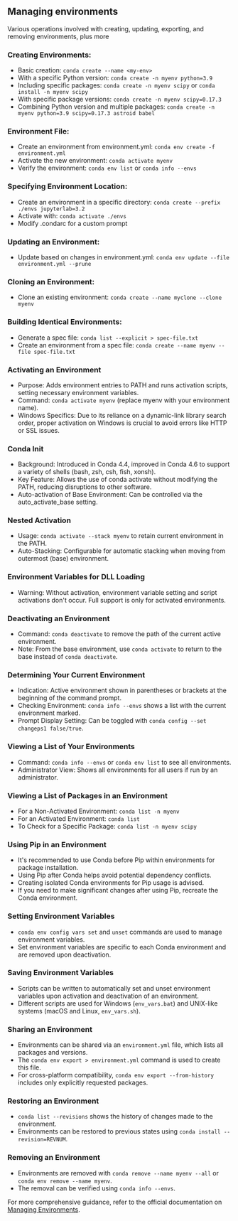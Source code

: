 ## Managing environments

Various operations involved with creating, updating, exporting, and removing environments, plus more

### Creating Environments:

- Basic creation: `conda create --name <my-env>`
- With a specific Python version: `conda create -n myenv python=3.9`
- Including specific packages: `conda create -n myenv scipy` or `conda install -n myenv scipy`
- With specific package versions: `conda create -n myenv scipy=0.17.3`
- Combining Python version and multiple packages: `conda create -n myenv python=3.9 scipy=0.17.3 astroid babel`

### Environment File:

- Create an environment from environment.yml: `conda env create -f environment.yml`
- Activate the new environment: `conda activate myenv`
- Verify the environment: `conda env list` or `conda info --envs`

### Specifying Environment Location:

- Create an environment in a specific directory: `conda create --prefix ./envs jupyterlab=3.2`
- Activate with: `conda activate ./envs`
- Modify .condarc for a custom prompt

### Updating an Environment:

- Update based on changes in environment.yml: `conda env update --file environment.yml --prune`

### Cloning an Environment:

- Clone an existing environment: `conda create --name myclone --clone myenv`

### Building Identical Environments:

- Generate a spec file: `conda list --explicit > spec-file.txt`
- Create an environment from a spec file: `conda create --name myenv --file spec-file.txt`

### Activating an Environment

- Purpose: Adds environment entries to PATH and runs activation scripts, setting necessary environment variables.
- Command: `conda activate myenv` (replace myenv with your environment name).
- Windows Specifics: Due to its reliance on a dynamic-link library search order, proper activation on Windows is crucial to avoid errors like HTTP or SSL issues.

### Conda Init

- Background: Introduced in Conda 4.4, improved in Conda 4.6 to support a variety of shells (bash, zsh, csh, fish, xonsh).
- Key Feature: Allows the use of conda activate without modifying the PATH, reducing disruptions to other software.
- Auto-activation of Base Environment: Can be controlled via the auto_activate_base setting.

### Nested Activation

- Usage: `conda activate --stack myenv` to retain current environment in the PATH.
- Auto-Stacking: Configurable for automatic stacking when moving from outermost (base) environment.

### Environment Variables for DLL Loading

- Warning: Without activation, environment variable setting and script activations don't occur. Full support is only for activated environments.

### Deactivating an Environment

- Command: `conda deactivate` to remove the path of the current active environment.
- Note: From the base environment, use `conda activate` to return to the base instead of `conda deactivate`.

### Determining Your Current Environment

- Indication: Active environment shown in parentheses or brackets at the beginning of the command prompt.
- Checking Environment: `conda info --envs` shows a list with the current environment marked.
- Prompt Display Setting: Can be toggled with `conda config --set changeps1 false/true`.

### Viewing a List of Your Environments

- Command: `conda info --envs` or `conda env list` to see all environments.
- Administrator View: Shows all environments for all users if run by an administrator.

### Viewing a List of Packages in an Environment

- For a Non-Activated Environment: `conda list -n myenv`
- For an Activated Environment: `conda list`
- To Check for a Specific Package: `conda list -n myenv scipy`

### Using Pip in an Environment

- It's recommended to use Conda before Pip within environments for package installation.
- Using Pip after Conda helps avoid potential dependency conflicts.
- Creating isolated Conda environments for Pip usage is advised.
- If you need to make significant changes after using Pip, recreate the Conda environment.

### Setting Environment Variables
- `conda env config vars set` and `unset` commands are used to manage environment variables.
- Set environment variables are specific to each Conda environment and are removed upon deactivation.

### Saving Environment Variables

- Scripts can be written to automatically set and unset environment variables upon activation and deactivation of an environment.
- Different scripts are used for Windows (`env_vars.bat`) and UNIX-like systems (macOS and Linux, `env_vars.sh`).

### Sharing an Environment

- Environments can be shared via an `environment.yml` file, which lists all packages and versions.
- The `conda env export > environment.yml` command is used to create this file.
- For cross-platform compatibility, `conda env export --from-history` includes only explicitly requested packages.

### Restoring an Environment

- `conda list --revisions` shows the history of changes made to the environment.
- Environments can be restored to previous states using `conda install --revision=REVNUM`.

### Removing an Environment

- Environments are removed with `conda remove --name myenv --all` or `conda env remove --name myenv`.
- The removal can be verified using `conda info --envs`.

For more comprehensive guidance, refer to the official documentation on [Managing Environments](https://conda.io/projects/conda/en/latest/user-guide/tasks/manage-environments.html).

